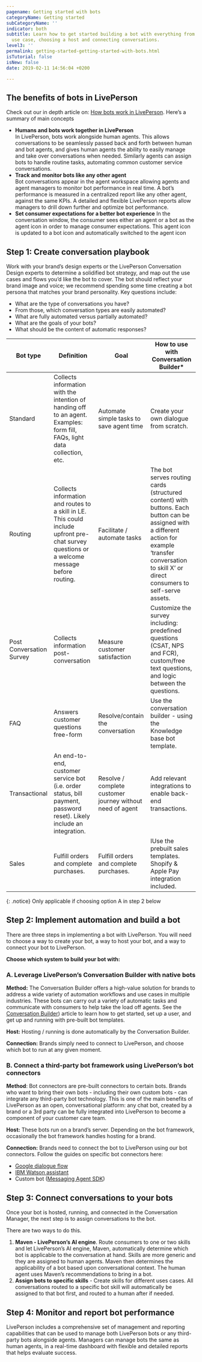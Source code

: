 ```yaml
---
pagename: Getting started with bots
categoryName: Getting started
subCategoryName: ''
indicator: both
subtitle: Learn how to get started building a bot with everything from creating a
  use case, choosing a host and connecting conversations.
level3: ''
permalink: getting-started-getting-started-with-bots.html
isTutorial: false
isNew: false
date: 2019-02-11 14:56:04 +0200

---
```

## The benefits of bots in LivePerson

Check out our in depth article on: [How bots work in LivePerson](how-bots-work-with-liveperson.html). Here’s a summary of main concepts

* **Humans and bots work together in LivePerson**  
  In LivePerson, bots work alongside human agents. This allows conversations to be seamlessly passed back and forth between human and bot agents, and gives human agents the ability to easily manage and take over conversations when needed. Similarly agents can assign bots to handle routine tasks, automating common customer service conversations.
* **Track and monitor bots like any other agent**  
  Bot conversations appear in the agent workspace allowing agents and agent managers to monitor bot performance in real time. A bot’s performance is measured in a centralized report like any other agent, against the same KPIs. A detailed and flexible LivePerson reports allow managers to drill down further and optimize bot performance.
* **Set consumer expectations for a better bot experience**
	In the conversation window, the consumer sees either an agent or a bot as the agent icon in order to manage consumer expectations. This agent icon is updated to a bot icon and automatically switched to the agent icon

## Step 1: Create conversation playbook

Work with your brand’s design experts or the LivePerson Conversation Design experts to determine a solidified bot strategy, and map out the use cases and flows you’d like the bot to cover. The bot should reflect your brand image and voice; we recommend spending some time creating a bot persona that matches your brand personality. Key questions include:

* What are the type of conversations you have?
* From those, which conversation types are easily automated?
* What are fully automated versus partially automated?
* What are the goals of your bots?
* What should be the content of automatic responses?

| Bot type | Definition | Goal | How to use with Conversation Builder* |
| --- | --- | --- | --- |
| Standard | Collects information with the intention of handing off to an agent. Examples: form fill, FAQs, light data collection, etc. | Automate simple tasks to save agent time | Create your own dialogue from scratch. |
| Routing | Collects information and routes to a skill in LE. This could include upfront pre-chat survey questions or a welcome message before routing. | Facilitate / automate tasks | The bot serves routing cards (structured content) with buttons. Each button can be assigned with a different action for example ‘transfer conversation to skill X’ or direct consumers to self-serve assets. |
| Post Conversation Survey | Collects information post-conversation | Measure customer satisfaction | Customize the survey including: predefined questions (CSAT, NPS and FCR), custom/free text questions, and logic between the questions. |
| FAQ | Answers customer questions free-form | Resolve/contain the conversation | Use the conversation builder - using the Knowledge base bot template. |
| Transactional | An end-to-end, customer service bot (i.e. order status, bill payment, password reset). Likely include an integration. | Resolve / complete customer journey without need of agent | Add relevant integrations to enable back-end transactions. |
| Sales | Fulfill orders and complete purchases. | Fulfill orders and complete purchases. | IUse the prebuilt sales templates. Shopify & Apple Pay integration included. |

{: .notice}
Only applicable if choosing option A in step 2 below 

## Step 2: Implement automation and build a bot

There are three steps in implementing a bot with LivePerson. You will need to choose a way to create your bot, a way to host your bot, and a way to connect your bot to LivePerson.

**Choose which system to build your bot with:**

### A. Leverage LivePerson’s Conversation Builder with native bots

**Method:** The Conversation Builder offers a high-value solution for brands to address a wide variety of automation workflows and use cases in multiple industries. These bots can carry out a variety of automatic tasks and communicate with consumers to help take the load off agents. See the [Conversation Builder](conversation-builder-overview.html)) article to learn how to get started, set up a user, and get up and running with pre-built bot templates.

**Host:** Hosting / running is done automatically by the Conversation Builder.

**Connection:** Brands simply need to connect to LivePerson, and choose which bot to run at any given moment.

### B. Connect a third-party bot framework using LivePerson’s bot connectors

**Method**: Bot connectors are pre-built connectors to certain bots. Brands who want to bring their own bots - including their own custom bots - can integrate any third-party bot technology. This is one of the main benefits of LivePerson as an open, conversational platform: any chat bot, created by a brand or a 3rd party can be fully integrated into LivePerson to become a component of your customer care team.

**Host:** These bots run on a brand’s server. Depending on the bot framework, occasionally the bot framework handles hosting for a brand.

**Connection:** Brands need to connect the bot to LivePerson using our bot connectors. Follow the guides on specific bot connectors here:

* [Google dialogue flow](http://tba)
* [IBM Watson assistant](http://tba)
* Custom bot ([Messaging Agent SDK](https://developers.liveperson.com/messaging-agent-sdk-overview.html))

## Step 3: Connect conversations to your bots

Once your bot is hosted, running, and connected in the Conversation Manager, the next step is to assign conversations to the bot.

There are two ways to do this.

1. **Maven - LivePerson’s AI engine**. Route consumers to one or two skills and let LivePerson’s AI engine, Maven, automatically determine which bot is applicable to the conversation at hand. Skills are more generic and they are assigned to human agents. Maven then determines the applicability of a bot based upon conversational context. The human agent uses Maven’s recommendations to bring in a bot.
2. **Assign bots to specific skills** - Create skills for different uses cases. All conversations routed to a specific bot skill will automatically be assigned to that bot first, and routed to a human after if needed.

## Step 4: Monitor and report bot performance

LivePerson includes a comprehensive set of management and reporting capabilities that can be used to manage both LivePerson bots or any third-party bots alongside agents. Managers can manage bots the same as human agents, in a real-time dashboard with flexible and detailed reports that helps evaluate success.